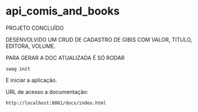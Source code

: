 # api_comis_and_books


PROJETO CONCLUÍDO

DESENVOLVIDO UM CRUD DE CADASTRO DE GIBIS COM VALOR, TITULO, EDITORA, VOLUME.

PARA GERAR A DOC ATUALIZADA É SÓ RODAR

``swag init``

E iniciar a aplicação.

URL de acesso a documentação:

``http://localhost:8081/docs/index.html``